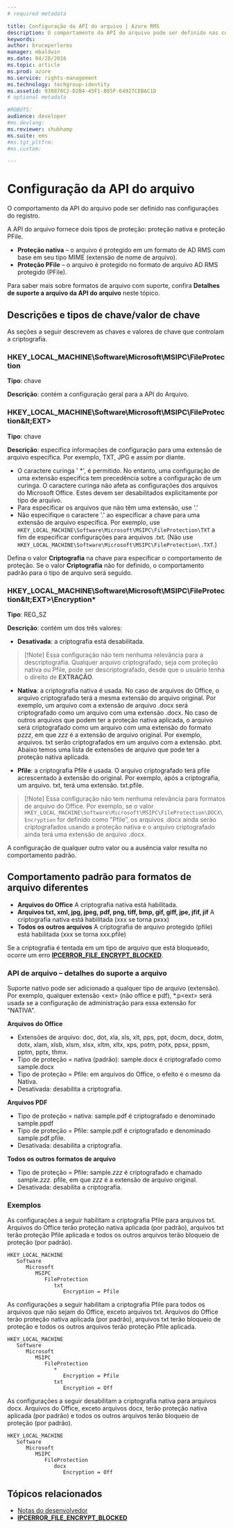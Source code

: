 ```yaml
---
# required metadata

title: Configuração da API do arquivo | Azure RMS
description: O comportamento da API do arquivo pode ser definido nas configurações do registro.
keywords:
author: bruceperlerms
manager: mbaldwin
ms.date: 04/28/2016
ms.topic: article
ms.prod: azure
ms.service: rights-management
ms.technology: techgroup-identity
ms.assetid: 930878C2-D2B4-45F1-885F-64927CEBAC1D
# optional metadata

#ROBOTS:
audience: developer
#ms.devlang:
ms.reviewer: shubhamp
ms.suite: ems
#ms.tgt_pltfrm:
#ms.custom:

---
```


# Configuração da API do arquivo


O comportamento da API do arquivo pode ser definido nas configurações do registro.

A API do arquivo fornece dois tipos de proteção: proteção nativa e proteção PFile.

-   **Proteção nativa** – o arquivo é protegido em um formato de AD RMS com base em seu tipo MIME (extensão de nome de arquivo).
-   **Proteção PFile** – o arquivo é protegido no formato de arquivo AD RMS protegido (PFile).

Para saber mais sobre formatos de arquivo com suporte, confira **Detalhes de suporte a arquivo da API do arquivo** neste tópico.

## Descrições e tipos de chave/valor de chave

As seções a seguir descrevem as chaves e valores de chave que controlam a criptografia.

### HKEY_LOCAL_MACHINE\Software\Microsoft\MSIPC\FileProtection

**Tipo**: chave

**Descrição**: contém a configuração geral para a API do Arquivo.

### HKEY_LOCAL_MACHINE\Software\Microsoft\MSIPC\FileProtection\&lt;EXT&gt;

**Tipo**: chave

**Descrição**: especifica informações de configuração para uma extensão de arquivo específica. Por exemplo, TXT, JPG e assim por diante.

- O caractere curinga ' *', é permitido. No entanto, uma configuração de uma extensão específica tem precedência sobre a configuração de um curinga. O caractere curinga não afeta as configurações dos arquivos do Microsoft Office. Estes devem ser desabilitados explicitamente por tipo de arquivo.
- Para especificar os arquivos que não têm uma extensão, use '.'
- Não especifique o caractere '.' ao especificar a chave para uma extensão de arquivo específica. Por exemplo, use `HKEY_LOCAL_MACHINE\Software\Microsoft\MSIPC\FileProtection\TXT` a fim de especificar configurações para arquivos .txt. (Não use `HKEY_LOCAL_MACHINE\Software\Microsoft\MSIPC\FileProtection\.TXT`.)

Defina o valor **Criptografia** na chave para especificar o comportamento de proteção. Se o valor **Criptografia** não for definido, o comportamento padrão para o tipo de arquivo será seguido.


### HKEY_LOCAL_MACHINE\Software\Microsoft\MSIPC\FileProtection\&lt;EXT&gt;\Encryption*

**Tipo**: REG_SZ

**Descrição**: contém um dos três valores:

- **Desativada**: a criptografia está desabilitada.

> [!Note] Essa configuração não tem nenhuma relevância para a descriptografia. Qualquer arquivo criptografado, seja com proteção nativa ou Pfile, pode ser descriptografado, desde que o usuário tenha o direito de **EXTRAÇÃO**.

- **Nativa**: a criptografia nativa é usada. No caso de arquivos do Office, o arquivo criptografado terá a mesma extensão do arquivo original. Por exemplo, um arquivo com a extensão de arquivo .docx será criptografado como um arquivo com uma extensão .docx. No caso de outros arquivos que podem ter a proteção nativa aplicada, o arquivo será criptografado como um arquivo com uma extensão do formato p*zzz*, em que *zzz* é a extensão de arquivo original. Por exemplo, arquivos. txt serão criptografados em um arquivo com a extensão. ptxt. Abaixo temos uma lista de extensões de arquivo que pode ter a proteção nativa aplicada.

- **Pfile**: a criptografia Pfile é usada. O arquivo criptografado terá pfile acrescentado à extensão do original. Por exemplo, após a criptografia, um arquivo. txt, terá uma extensão. txt.pfile.


> [!Note] Essa configuração não tem nenhuma relevância para formatos de arquivo do Office. Por exemplo, se o valor `HKEY_LOCAL_MACHINE\Software\Microsoft\MSIPC\FileProtection\DOCX\Encryption` for definido como &quot;Pfile”, os arquivos .docx ainda serão criptografados usando a proteção nativa e o arquivo criptografado ainda terá uma extensão de arquivo .docx.

A configuração de qualquer outro valor ou a ausência valor resulta no comportamento padrão.

## Comportamento padrão para formatos de arquivo diferentes

-   **Arquivos do Office** A criptografia nativa está habilitada.
-   **Arquivos txt, xml, jpg, jpeg, pdf, png, tiff, bmp, gif, giff, jpe, jfif, jif** A criptografia nativa está habilitada (xxx se torna pxxx)
-   **Todos os outros arquivos** A criptografia de arquivo protegido (pfile) está habilitada (xxx se torna xxx.pfile)

Se a criptografia é tentada em um tipo de arquivo que está bloqueado, ocorre um erro [**IPCERROR\_FILE\_ENCRYPT\_BLOCKED**](/rights-management/sdk/2.1/api/win/error%20codes).

### API de arquivo – detalhes do suporte a arquivo

Suporte nativo pode ser adicionado a qualquer tipo de arquivo (extensão). Por exemplo, qualquer extensão &lt;ext&gt; (não office e pdf), \*.p&lt;ext&gt; será usada se a configuração de administração para essa extensão for "NATIVA".

**Arquivos do Office**

-   Extensões de arquivo: doc, dot, xla, xls, xlt, pps, ppt, docm, docx, dotm, dotx, xlam, xlsb, xlsm, xlsx, xltm, xltx, xps, potm, potx, ppsx, ppsm, pptm, pptx, thmx.
-   Tipo de proteção = nativa (padrão): sample.docx é criptografado como sample.docx
-   Tipo de proteção = Pfile: em arquivos do Office, o efeito é o mesmo da Nativa.
-   Desativada: desabilita a criptografia.

**Arquivos PDF**

-   Tipo de proteção = nativa: sample.pdf é criptografado e denominado sample.ppdf
-   Tipo de proteção = Pfile: sample.pdf é criptografado e denominado sample.pdf.pfile.
-   Desativada: desabilita a criptografia.

**Todos os outros formatos de arquivo**

-   Tipo de proteção = Pfile: sample.*zzz* é criptografado e chamado sample.*zzz*. pfile, em que *zzz* é a extensão de arquivo original.
-   Desativada: desabilita a criptografia.

### Exemplos

As configurações a seguir habilitam a criptografia Pfile para arquivos txt. Arquivos do Office terão proteção nativa aplicada (por padrão), arquivos txt terão proteção Pfile aplicada e todos os outros arquivos terão bloqueio de proteção (por padrão).

```
HKEY_LOCAL_MACHINE
   Software
      Microsoft
         MSIPC
            FileProtection
               txt
                  Encryption = Pfile
```

As configurações a seguir habilitam a criptografia Pfile para todos os arquivos que não sejam do Office, exceto arquivos txt. Arquivos do Office terão proteção nativa aplicada (por padrão), arquivos txt terão bloqueio de proteção e todos os outros arquivos terão proteção Pfile aplicada.

```
HKEY_LOCAL_MACHINE
   Software
      Microsoft
         MSIPC
            FileProtection
               *
                  Encryption = Pfile
               txt
                  Encryption = Off
```

As configurações a seguir desabilitam a criptografia nativa para arquivos docx. Arquivos do Office, exceto arquivos docx, terão proteção nativa aplicada (por padrão) e todos os outros arquivos terão bloqueio de proteção (por padrão).

```
HKEY_LOCAL_MACHINE
   Software
      Microsoft
         MSIPC
            FileProtection
               docx
                  Encryption = Off
```

## Tópicos relacionados

* [Notas do desenvolvedor](developer-notes.md)
* [**IPCERROR\_FILE\_ENCRYPT\_BLOCKED**](/rights-management/sdk/2.1/api/win/error%20codes)
 

 


<!--HONumber=Jun16_HO2-->


